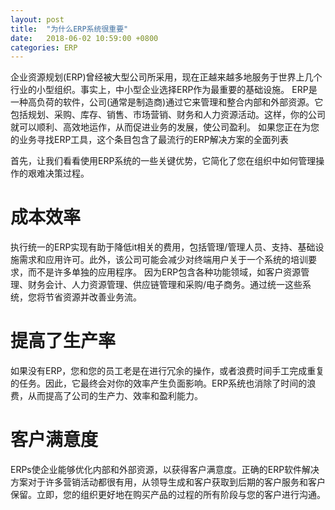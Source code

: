 ```yaml
---
layout: post
title:  "为什么ERP系统很重要"
date:   2018-06-02 10:59:00 +0800
categories: ERP
---
```

企业资源规划(ERP)曾经被大型公司所采用，现在正越来越多地服务于世界上几个行业的小型组织。事实上，中小型企业选择ERP作为最重要的基础设施。
ERP是一种高负荷的软件，公司(通常是制造商)通过它来管理和整合内部和外部资源。它包括规划、采购、库存、销售、市场营销、财务和人力资源活动。这样，你的公司就可以顺利、高效地运作，从而促进业务的发展，使公司盈利。
如果您正在为您的业务寻找ERP工具，这个条目包含了最流行的ERP解决方案的全面列表

首先，让我们看看使用ERP系统的一些关键优势，它简化了您在组织中如何管理操作的艰难决策过程。

# 成本效率
执行统一的ERP实现有助于降低it相关的费用，包括管理/管理人员、支持、基础设施需求和应用许可。此外，该公司可能会减少对终端用户关于一个系统的培训要求，而不是许多单独的应用程序。
因为ERP包含各种功能领域，如客户资源管理、财务会计、人力资源管理、供应链管理和采购/电子商务。通过统一这些系统，您将节省资源并改善业务流。

# 提高了生产率
如果没有ERP，您和您的员工老是在进行冗余的操作，或者浪费时间手工完成重复的任务。因此，它最终会对你的效率产生负面影响。ERP系统也消除了时间的浪费，从而提高了公司的生产力、效率和盈利能力。

# 客户满意度
ERPs使企业能够优化内部和外部资源，以获得客户满意度。正确的ERP软件解决方案对于许多营销活动都很有用，从领导生成和客户获取到后期的客户服务和客户保留。立即，您的组织更好地在购买产品的过程的所有阶段与您的客户进行沟通。